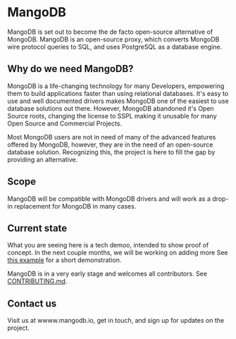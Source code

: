 # MangoDB

MangoDB is set out to become the de facto open-source alternative of MongoDB. MangoDB is an open-source proxy, which converts MongoDB wire protocol queries to SQL, and uses PostgreSQL as a database engine.

## Why do we need MangoDB?

MongoDB is a life-changing technology for many Developers, empowering them to build applications faster than using relational databases. It's easy to use and well documented drivers makes MongoDB one of the easiest to use database solutions out there.
However, MongoDB abandoned it's Open Source roots, changing the license to SSPL making it unusable for many Open Source and Commercial Projects. 

Most MongoDB users are not in need of many of the advanced features offered by MongoDB, however, they are in the need of an open-source database solution. Recognizing this, the project is here to fill the gap by providing an alternative.

## Scope

MangoDB will be compatible with MongoDB drivers and will work as a drop-in replacement for MongoDB in many cases.

## Current state

What you are seeing here is a tech demoo, intended to show proof of concept. In the next couple months, we will be working on adding more  See [this example](https://github.com/MangoDB-io/example) for a short demonstration.

MangoDB is in a very early stage and welcomes all contributors.
See [CONTRIBUTING.md](CONTRIBUTING.md).

## Contact us

Visit us at wwww.mangodb.io, get in touch, and sign up for updates on the project.
